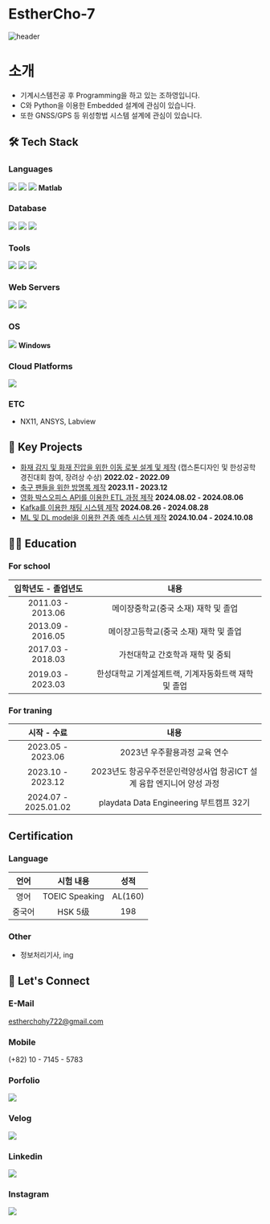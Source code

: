 # EstherCho-7

![header](https://capsule-render.vercel.app/api?type=rect&color=auto&height=300&section=header&text=Welcome%20to%20Esther's%20Git!&fontSize=70&fontColor=d570c8)

# 소개
- 기계시스템전공 후 Programming을 하고 있는 조하영입니다.
- C와 Python을 이용한 Embedded 설계에 관심이 있습니다.
- 또한 GNSS/GPS 등 위성항법 시스템 설계에 관심이 있습니다.

## 🛠️ Tech Stack
### **Languages** 
<img src="https://img.shields.io/badge/c++-00599C?style=for-the-badge&logo=c%2B%2B&logoColor=white"> <img src="https://img.shields.io/badge/python-3776AB?style=for-the-badge&logo=python&logoColor=white"> <img src="https://img.shields.io/badge/java-007396?style=for-the-badge&logo=java&logoColor=white"> 
**Matlab**

### **Database** 
<img src="https://img.shields.io/badge/mysql-4479A1?style=for-the-badge&logo=mysql&logoColor=white"> <img src="https://img.shields.io/badge/mariaDB-003545?style=for-the-badge&logo=mariaDB&logoColor=white"> <img src="https://img.shields.io/badge/oracle-F80000?style=for-the-badge&logo=oracle&logoColor=white">

### **Tools**
<img src="https://img.shields.io/badge/firebase-FFCA28?style=for-the-badge&logo=firebase&logoColor=white"> <img src="https://img.shields.io/badge/github-181717?style=for-the-badge&logo=github&logoColor=white"> <img src="https://img.shields.io/badge/git-F05032?style=for-the-badge&logo=git&logoColor=white">

### **Web Servers** 
<img src="https://img.shields.io/badge/apache tomcat-F8DC75?style=for-the-badge&logo=apachetomcat&logoColor=white"> <img src="https://img.shields.io/badge/nginx-F8DC75?style=for-the-badge&logo=nginx&logoColor=white">

### **OS**
<img src="https://img.shields.io/badge/linux-FCC624?style=for-the-badge&logo=linux&logoColor=black"> **Windows**

### **Cloud Platforms** 
<img src="https://img.shields.io/badge/amazonaws-232F3E?style=for-the-badge&logo=amazonaws&logoColor=white">

### **ETC**
- NX11, ANSYS, Labview

## 🌟 Key Projects
- [화재 감지 및 화재 진압을 위한 이동 로봇 설계 및 제작](https://github.com/EstherCho-7/project_capstone) (캡스톤디자인 및 한성공학경진대회 참여, 장려상 수상) **2022.02 - 2022.09**
- [축구 팬들을 위한 방명록 제작](https://github.com/EstherCho-7/First-Guestbook-Project) **2023.11 - 2023.12**
- [영화 박스오피스 API를 이용한 ETL 과정 제작](https://github.com/test-Esther) **2024.08.02 - 2024.08.06**
- [Kafka를 이용한 채팅 시스템 제작](https://github.com/pladata-encore/DE32-2rd_team6) **2024.08.26 - 2024.08.28**
- [ML 및 DL model을 이용한 견종 예측 시스템 제작](https://github.com/pladata-encore/DE32-3rd_team4) **2024.10.04 - 2024.10.08**

## 👩‍🎓 Education
### For school
| 입학년도 - 졸업년도 | 내용 |
| :--: | :--: |
| 2011.03 - 2013.06 | 메이쟝중학교(중국 소재) 재학 및 졸업 |
| 2013.09 - 2016.05 | 메이쟝고등학교(중국 소재) 재학 및 졸업 |
| 2017.03 - 2018.03 | 가천대학교 간호학과 재학 및 중퇴 |
| 2019.03 - 2023.03 | 한성대학교 기계설계트랙, 기계자동화트랙 재학 및 졸업 |

### For traning
| 시작 - 수료 | 내용 |
| :--: | :--: |
| 2023.05 - 2023.06 | 2023년 우주활용과정 교육 연수 |
| 2023.10 - 2023.12 | 2023년도 항공우주전문인력양성사업 항공ICT 설계 융합 엔지니어 양성 과정 |
| 2024.07 - 2025.01.02 | playdata Data Engineering 부트캠프 32기 |

## Certification
### Language
| 언어 | 시험 내용 | 성적 |
| :--: | :-------: | :--: |
| 영어 | TOEIC Speaking | AL(160) |
| 중국어 | HSK 5级 | 198 |

### Other
- 정보처리기사, ing

## 💬 Let's Connect
### E-Mail
estherchohy722@gmail.com
### Mobile
(+82) 10 - 7145 - 5783
### Porfolio
<a href="https://esther.web.app/" target="_blank"><img src="https://img.shields.io/badge/MyPage-650015?style=flat-square&logo=homepage&logoColor=white"></a>
### Velog
<a href="https://velog.io/@esthercho/posts" target="_blank"><img src="https://img.shields.io/badge/Velog-20c997?style=flat-square&logo=Vimeo&logoColor=white"/></a>
### Linkedin
<a href="https://www.linkedin.com/in/esther-cho-52b90b325/" target="_blank"><img src="https://img.shields.io/badge/LinkedIn-0A66C2?style=flat-square&logo=linkedin&logoColor=white"></a>
### Instagram
<a href="https://www.instagram.com/esther.cho_igo/"><img src="https://img.shields.io/badge/Instagram-E4405F?style=flat-square&logo=instagram&logoColor=white"></a>

